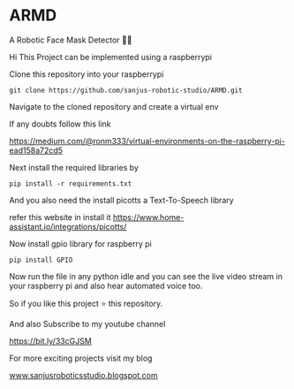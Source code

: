 # ARMD
A Robotic Face Mask Detector 🤖🤖

Hi This Project can be implemented using a raspberrypi 

Clone this repository into your raspberrypi

~~~ 
git clone https://github.com/sanjus-robotic-studio/ARMD.git
~~~
Navigate to the cloned repository and create a virtual env

If any doubts follow this link

https://medium.com/@ronm333/virtual-environments-on-the-raspberry-pi-ead158a72cd5

Next install the required libraries by
~~~
pip install -r requirements.txt
~~~
And you also need the install picotts a Text-To-Speech library

refer this website in install it https://www.home-assistant.io/integrations/picotts/

Now install gpio library for raspberry pi 
~~~
pip install GPIO
~~~

Now run the file in any python idle and you can see the live video stream in your raspberry pi and also hear automated voice too.

So if you like this project ⭐ this repository.

And also Subscribe to my youtube channel 

https://bit.ly/33cGJSM

For more exciting projects visit my blog

www.sanjusroboticsstudio.blogspot.com
